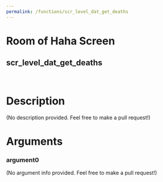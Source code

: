 ```yaml
---
permalink: /functions/scr_level_dat_get_deaths
---
```

# Room of Haha Screen  
## scr_level_dat_get_deaths  
&nbsp;  
# Description  
(No description provided. Feel free to make a pull request!) 
&nbsp;  
# Arguments
### argument0
(No argument info provided. Feel free to make a pull request!)
&nbsp;  


